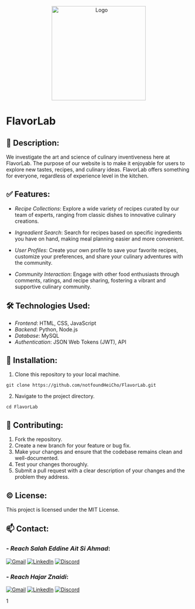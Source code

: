 <div align="center">
  <img src="https://storage.googleapis.com/openscreenshot/v%2Fz%2FC/jHArj8Czv.png" alt="Logo" width="256" height="256">
</div>



# FlavorLab

## 📝 Description:

We investigate the art and science of culinary inventiveness here at FlavorLab. The purpose of our website is to make it enjoyable for users to explore new tastes, recipes, and culinary ideas. FlavorLab offers something for everyone, regardless of experience level in the kitchen.

## ✅ Features: 

- *Recipe Collections*: 
  Explore a wide variety of recipes curated by our team of experts, ranging from classic dishes to innovative culinary creations.

- *Ingreadient Search*: 
  Search for recipes based on specific ingredients you have on hand, making meal planning easier and more convenient.

- *User Profiles*: 
  Create your own profile to save your favorite recipes, customize your preferences, and share your culinary adventures with the community.

- *Community Interaction*:
  Engage with other food enthusiasts through comments, ratings, and recipe sharing, fostering a vibrant and supportive culinary community.

## 🛠️ Technologies Used:

- *Frontend*: HTML, CSS, JavaScript
- *Backend*: Python, Node.js
- *Database*: MySQL
- *Authentication*: JSON Web Tokens (JWT), API

## 🔽 Installation:

1. Clone this repository to your local machine.

```git clone https://github.com/notfoundHeiCho/FlavorLab.git```

2. Navigate to the project directory.

```cd FlavorLab```

## 🤝 Contributing:

1. Fork the repository.
2. Create a new branch for your feature or bug fix.
3. Make your changes and ensure that the codebase remains clean and well-documented.
4. Test your changes thoroughly.
5. Submit a pull request with a clear description of your changes and the problem they address.

## ©️ License:

This project is licensed under the MIT License.

## 📫 Contact:

### - *Reach Salah Eddine Ait Si Ahmad*:

[![Gmail](https://img.shields.io/badge/Gmail-D14836?style=for-the-badge&logo=gmail&logoColor=white)](mailto:salaheddine.aitsiahmad@gmail.com)
[![LinkedIn](https://img.shields.io/badge/linkedin-%230077B5.svg?style=for-the-badge&logo=linkedin&logoColor=white)](https://www.linkedin.com/in/salah-eddine-ait-si-ahmad/)
[![Discord](https://img.shields.io/badge/Discord-%235865F2.svg?style=for-the-badge&logo=discord&logoColor=white)](https://discordapp.com/users/1149717993396375605)

### - *Reach Hajar Znaidi*:

[![Gmail](https://img.shields.io/badge/Gmail-D14836?style=for-the-badge&logo=gmail&logoColor=white)](mailto:hajarznaidi04@gmail.com)
[![LinkedIn](https://img.shields.io/badge/linkedin-%230077B5.svg?style=for-the-badge&logo=linkedin&logoColor=white)](https://www.linkedin.com/in/hajar-znaidi-b2364a189/)
[![Discord](https://img.shields.io/badge/Discord-%235865F2.svg?style=for-the-badge&logo=discord&logoColor=white)](https://discordapp.com/users/1198465550658060449)

1
